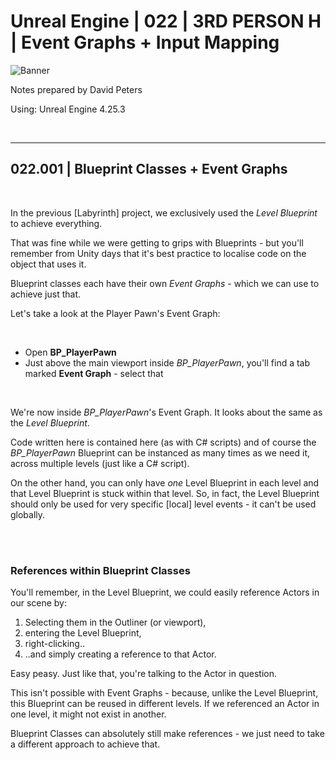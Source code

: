 # Unreal Engine | 022 | 3RD PERSON H | Event Graphs + Input Mapping

![Banner](https://user-images.githubusercontent.com/36719180/93958681-1a422980-fdab-11ea-8c2b-e665e08294da.png)


Notes prepared by David Peters

Using: Unreal Engine 4.25.3 

<br>

---

## 022.001 | Blueprint Classes + Event Graphs

<br>

In the previous [Labyrinth] project, we exclusively used the *Level Blueprint* to achieve everything.

That was fine while we were getting to grips with Blueprints - but you'll remember from Unity days that it's best practice to localise code on the object that uses it.

Blueprint classes each have their own *Event Graphs* - which we can use to achieve just that.

Let's take a look at the Player Pawn's Event Graph:

<br>

- Open **BP_PlayerPawn**
- Just above the main viewport inside *BP_PlayerPawn*, you'll find a tab marked **Event Graph** - select that

<br>

We're now inside *BP_PlayerPawn*'s Event Graph. It looks about the same as the *Level Blueprint*. 

Code written here is contained here (as with C# scripts) and of course the *BP_PlayerPawn* Blueprint can be instanced as many times as we need it, across multiple levels (just like a C# script).

On the other hand, you can only have *one* Level Blueprint in each level and that Level Blueprint is stuck within that level. So, in fact, the Level Blueprint should only be used for very specific [local] level events - it can't be used globally.

<br><br>

### References within Blueprint Classes

You'll remember, in the Level Blueprint, we could easily reference Actors in our scene by:

1. Selecting them in the Outliner (or viewport),
2. entering the Level Blueprint,
3. right-clicking..
4. ..and simply creating a reference to that Actor.

Easy peasy. Just like that, you're talking to the Actor in question.

This isn't possible with Event Graphs - because, unlike the Level Blueprint, this Blueprint can be reused in different levels. If we referenced an Actor in one level, it might not exist in another.

Blueprint Classes can absolutely still make references - we just need to take a different approach to achieve that.





